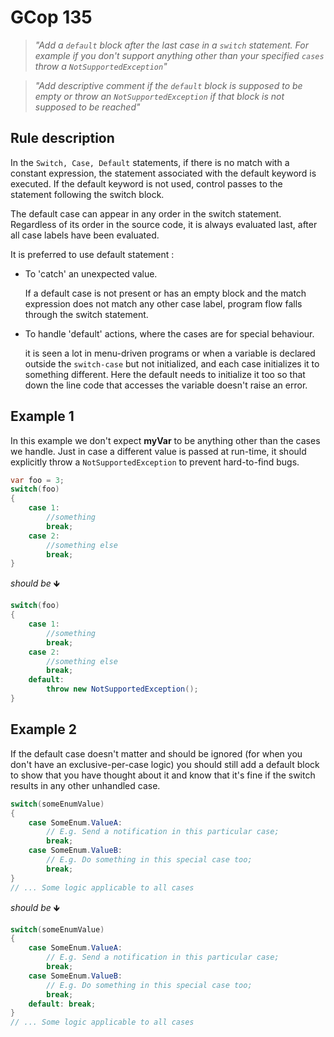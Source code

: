 # GCop 135

> *"Add a `default` block after the last case in a `switch` statement. For example if you don't support anything other than your specified `cases` throw a `NotSupportedException`"*

> *"Add descriptive comment if the `default` block is supposed to be empty or throw an `NotSupportedException` if that block is not supposed to be reached"*

## Rule description

In the `Switch, Case, Default` statements, if there is no match with a constant expression, the statement associated with the default keyword is executed. If the default keyword is not used, control passes to the statement following the switch block.

The default case can appear in any order in the switch statement. Regardless of its order in the source code, it is always evaluated last, after all case labels have been evaluated.

It is preferred to use default statement :

* To 'catch' an unexpected value.

    If a default case is not present or has an empty block and the match expression does not match any other case label, program flow falls through the switch statement.

* To handle 'default' actions, where the cases are for special behaviour.
  
    it is seen a lot in menu-driven programs or when a variable is declared outside the `switch-case` but not initialized, and each case initializes it to something different. Here the default needs to initialize it too so that down the line code that accesses the variable doesn't raise an error.

## Example 1

In this example we don't expect **myVar** to be anything other than the cases we handle. Just in case a different value is passed at run-time, it should explicitly throw a `NotSupportedException` to prevent hard-to-find bugs.

```csharp
var foo = 3;
switch(foo)
{
    case 1:
        //something
        break;
    case 2:
        //something else 
        break;
}
```

*should be* 🡻

```csharp
switch(foo)
{
    case 1:
        //something
        break;
    case 2:
        //something else
        break;
    default:
        throw new NotSupportedException();        
}
```
 
## Example 2

If the default case doesn't matter and should be ignored (for when you don't have an exclusive-per-case logic) you should still add a default block to show that you have thought about it and know that it's fine if the switch results in any other unhandled case.
```csharp
switch(someEnumValue)
{
    case SomeEnum.ValueA:
        // E.g. Send a notification in this particular case;
        break;
    case SomeEnum.ValueB:
        // E.g. Do something in this special case too;
        break;
}
// ... Some logic applicable to all cases
```

*should be* 🡻

```csharp
switch(someEnumValue)
{
    case SomeEnum.ValueA:
        // E.g. Send a notification in this particular case;
        break;
    case SomeEnum.ValueB:
        // E.g. Do something in this special case too;
        break;
    default: break;
}
// ... Some logic applicable to all cases
```